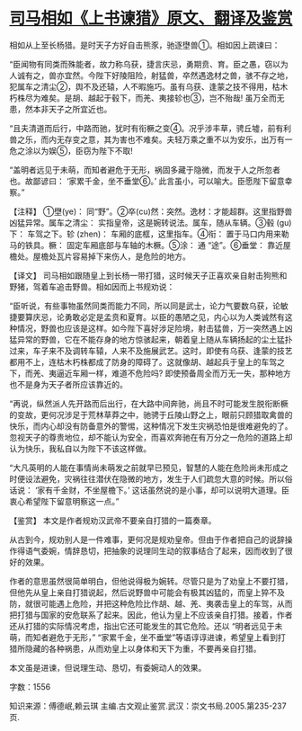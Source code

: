 # [司马相如《上书谏猎》原文、翻译及鉴赏](https://www.vrrw.net/wx/14072.html)

相如从上至长杨猎。是时天子方好自击熊豕，驰逐壄兽①。相如因上疏谏曰：

“臣闻物有同类而殊能者，故力称乌获，捷言庆忌，勇期贲、育。臣之愚，窃以为人诚有之，兽亦宜然。今陛下好陵阻险，射猛兽，卒然遇逸材之兽，骇不存之地，犯属车之清尘②，舆不及还辕，人不暇施巧。虽有乌获、逢蒙之技不得用，枯木朽株尽为难矣。是胡、越起于毂下，而羌、夷接轸也③，岂不殆哉! 虽万全而无患，然本非天子之所宜近也。

“且夫清道而后行，中路而驰，犹时有衔橛之变④。况乎涉丰草，骋丘墟，前有利兽之乐，而内无存变之意，其为害也不难矣。夫轻万乘之重不以为安乐，出万有一危之涂以为娱⑤，臣窃为陛下不取!

“盖明者远见于未萌，而知者避危于无形，祸固多藏于隐微，而发于人之所忽者也。故鄙谚曰： ‘家累千金，坐不垂堂⑥。’ 此言虽小，可以喻大。臣愿陛下留意幸察。”

【注释】 ①壄(ye)： 同“野”。②卒(cu)然：突然。逸材：才能超群。这里指野兽凶猛异常。属车之清尘： 实指皇帝，这是婉转说法。属车，随从车辆。③毂 (gu) 下： 车驾之下。轸 (zhen)： 车厢的底框，这里指车。④衔： 置于马口内用来勒马的铁具。橛： 固定车厢底部与车轴的木橛。⑤涂： 通 “途”。⑥垂堂： 靠近屋檐处。屋檐处瓦片容易掉下来伤人，是危险的地方。



【译文】 司马相如跟随皇上到长杨一带打猎，这时候天子正喜欢亲自射击狗熊和野猪，驾着车追击野兽。相如因而上书规劝说：

“臣听说，有些事物虽然同类而能力不同，所以同是武士，论力气要数乌获，论敏捷要算庆忌，论勇敢必定是孟贲和夏育。以臣的愚陋之见，内心以为人类诚然有这种情况，野兽也应该是这样。如今陛下喜好涉足险境，射击猛兽，万一突然遇上凶猛异常的野兽，它在不能存身的地方惊骇起来，朝着皇上随从车辆扬起的尘土猛扑过来，车子来不及调转车辕，人来不及施展武艺。这时，即使有乌获、逢蒙的技艺都用不上，连枯木朽株都成了防身的障碍了。这就像胡、越起兵于皇上的车驾之下，而羌、夷逼近车厢一样，难道不危险吗? 即使预备周全而万无一失，那种地方也不是身为天子者所应该靠近的。

“再说，纵然派人先开路而后出行，在大路中间奔驰，尚且不时可能发生脱衔断橛的变故，更何况涉足于荒林草莽之中，驰骋于丘陵山野之上，眼前只顾猎取禽兽的快乐，而内心却没有防备意外的警惕，这种情况下发生灾祸恐怕是很难避免的了。忽视天子的尊贵地位，却不能认为安全，而喜欢奔驰在有万分之一危险的道路上却认为快乐，我私自以为陛下不该这样做。

“大凡英明的人能在事情尚未萌发之前就早已预见，智慧的人能在危险尚未形成之时便设法避免，灾祸往往潜伏在隐微的地方，发生于人们疏忽大意的时候。所以俗话说： ‘家有千金财，不坐屋檐下。’ 这话虽然说的是小事，却可以说明大道理。臣衷心希望陛下留意明察这一点。”

【鉴赏】 本文是作者规劝汉武帝不要亲自打猎的一篇奏章。

从古到今，规劝别人是一件难事，更何况是规劝皇帝。但由于作者把自己的说辞操作得语气委婉，情辞恳切，把抽象的说理同生动的叙事结合了起来，因而收到了很好的效果。

作者的意思虽然很简单明白，但他说得极为婉转。尽管只是为了劝皇上不要打猎，但他先从皇上亲自打猎说起，然后说野兽中可能会有极其凶猛的，而皇上猝不及防，就很可能遇上危险，并把这种危险比作胡、越、羌、夷袭击皇上的车驾，从而把打猎与国家的安危联系了起来。因此，他认为皇上不应该亲自打猎。接着，作者还从打猎的实际情况考虑，指出它还可能发生的其它危险。还以 “明者远见于未萌，而知者避危于无形，” “家累千金，坐不垂堂”等语谆谆进谏，希望皇上看到打猎所隐藏的各种祸患，从而劝皇上以身体和天下为重，不要再亲自打猎。

本文虽是进谏，但说理生动、恳切，有委婉动人的效果。

字数：1556

知识来源：傅德岷,赖云琪 主编.古文观止鉴赏.武汉：崇文书局.2005.第235-237页.

